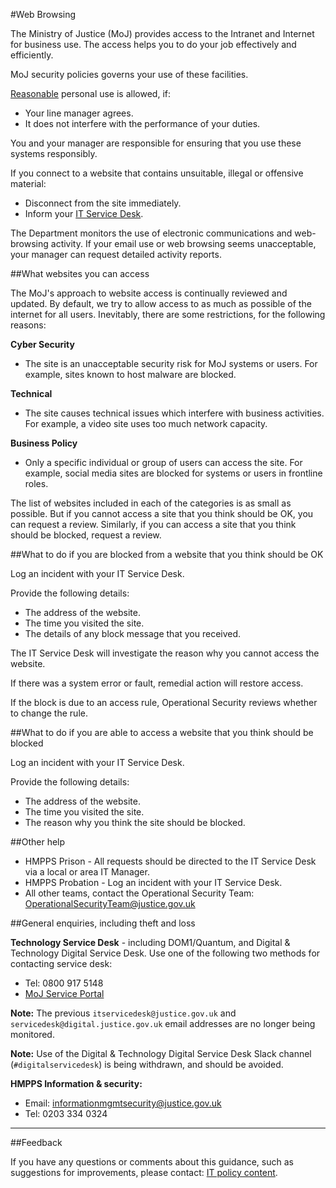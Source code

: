 #Web Browsing

The Ministry of Justice (MoJ) provides access to the Intranet and Internet for business use. The access helps you to do your job effectively and efficiently.

MoJ security policies governs your use of these facilities.

[Reasonable](/guidance/security/it-computer-security/acceptable-use/) personal use is allowed, if:

* Your line manager agrees.
* It does not interfere with the performance of your duties.

You and your manager are responsible for ensuring that you use these systems responsibly.

If you connect to a website that contains unsuitable, illegal or offensive material:

* Disconnect from the site immediately.
* Inform your [IT Service Desk](#general-enquiries-including-theft-and-loss).

The Department monitors the use of electronic communications and web-browsing activity. If your email use or web browsing seems unacceptable, your manager can request detailed activity reports.

##What websites you can access

The MoJ's approach to website access is continually reviewed and updated. By default, we try to allow access to as much as possible of the internet for all users. Inevitably, there are some restrictions, for the following reasons:

**Cyber Security**

* The site is an unacceptable security risk for MoJ systems or users. For example, sites known to host malware are blocked.

**Technical**

* The site causes technical issues which interfere with business activities. For example, a video site uses too much network capacity.

**Business Policy**

* Only a specific individual or group of users can access the site. For example, social media sites are blocked for systems or users in frontline roles.

The list of websites included in each of the categories is as small as possible. But if you cannot access a site that you think should be OK, you can request a review. Similarly, if you can access a site that you think should be blocked, request a review.

##What to do if you are blocked from a website that you think should be OK

Log an incident with your IT Service Desk.

Provide the following details:

* The address of the website.
* The time you visited the site.
* The details of any block message that you received.

The IT Service Desk will investigate the reason why you cannot access the website.

If there was a system error or fault, remedial action will restore access.

If the block is due to an access rule, Operational Security reviews whether to change the rule.

##What to do if you are able to access a website that you think should be blocked

Log an incident with your IT Service Desk.

Provide the following details:

* The address of the website.
* The time you visited the site.
* The reason why you think the site should be blocked.

##Other help

* HMPPS Prison - All requests should be directed to the IT Service Desk via a local or area IT Manager.
* HMPPS Probation - Log an incident with your IT Service Desk.
* All other teams, contact the Operational Security Team: [OperationalSecurityTeam@justice.gov.uk](mailto:OperationalSecurityTeam@justice.gov.uk)

##General enquiries, including theft and loss

**Technology Service Desk** - including DOM1/Quantum, and Digital & Technology Digital Service Desk. Use one of the following two methods for contacting service desk:

* Tel: 0800 917 5148
* [MoJ Service Portal](https://mojprod.service-now.com/moj_sp)

**Note:** The previous `itservicedesk@justice.gov.uk` and `servicedesk@digital.justice.gov.uk` email addresses are no longer being monitored.

**Note:** Use of the Digital & Technology Digital Service Desk Slack channel (`#digitalservicedesk`) is being withdrawn, and should be avoided.

**HMPPS Information & security:**

* Email: [informationmgmtsecurity@justice.gov.uk](mailto:informationmgmtsecurity@justice.gov.uk)
* Tel: 0203 334 0324

---

##Feedback

If you have any questions or comments about this guidance, such as suggestions for improvements, please contact: [IT policy content](mailto:itpolicycontent@digital.justice.gov.uk).


